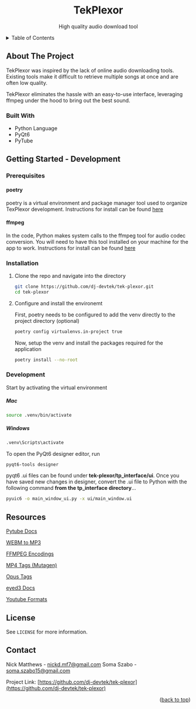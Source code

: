 <!-- PROJECT LOGO -->
<div align="center">
<h1 align="center">TekPlexor</h1>

  <p align="center">
    High quality audio download tool
    <br />
  </p>
</div>


<!-- TABLE OF CONTENTS -->
<details>
  <summary>Table of Contents</summary>
  <ol>
    <li>
      <a href="#about-the-project">About The Project</a>
      <ul>
        <li><a href="#built-with">Built With</a></li>
      </ul>
    </li>
    <li>
      <a href="#getting-started">Getting Started</a>
      <ul>
        <li><a href="#prerequisites">Prerequisites</a></li>
        <li><a href="#installation">Installation</a></li>
      </ul>
    </li>
    <li><a href="#usage">Usage</a></li>
    <li><a href="#resources">Resources</a></li>
    <li><a href="#license">License</a></li>
    <li><a href="#contact">Contact</a></li>
    <li><a href="#acknowledgments">Acknowledgments</a></li>
  </ol>
</details>



<!-- ABOUT THE PROJECT -->
## About The Project

TekPlexor was inspired by the lack of online audio downloading tools. 
Existing tools make it difficult to retrieve multiple songs at once and are often low quality. 

TekPlexor eliminates the hassle with an easy-to-use interface, leveraging ffmpeg under the hood
to bring out the best sound.

### Built With

* Python Language
* PyQt6
* PyTube


<!-- GETTING STARTED -->
## Getting Started - Development

### Prerequisites

#### poetry
poetry is a virtual environment and package manager tool used to organize TexPlexor development. Instructions for install can be found [here](https://python-poetry.org/docs/)

#### ffmpeg
In the code, Python makes system calls to the ffmpeg tool for audio codec conversion. You will need to have this tool installed on your machine for the app to work.
Instructions for install can be found [here](https://ffmpeg.org/download.html)

### Installation

1. Clone the repo and navigate into the directory
   ```sh
   git clone https://github.com/dj-devtek/tek-plexor.git
   cd tek-plexor
   ```
3. Configure and install the environemt

   First, poetry needs to be configured to add the venv directly to the project directory (optional)
   ```sh
   poetry config virtualenvs.in-project true
   ```

   Now, setup the venv and install the packages required for the application
   ```sh
   poetry install --no-root
   ```

### Development
Start by activating the virtual environment

##### Mac
```sh
source .venv/bin/activate
```
##### Windows
```sh
.venv\Scripts\activate
```

To open the PyQt6 designer editor, run
```sh
pyqt6-tools designer
```
pyqt6 .ui files can be found under **tek-plexor/tp_interface/ui**. Once you have saved new changes in designer, convert the .ui file to Python with the following command **from the tp_interface directory**...
```sh
pyuic6 -o main_window_ui.py -x ui/main_window.ui
```

<!-- RESOURCES -->
## Resources
[Pytube Docs](https://pytube.io/en/latest/api.html)

[WEBM to MP3](https://stackoverflow.com/questions/72679106/how-to-convert-in-memory-webm-audio-file-to-mp3-audio-file-in-python)

[FFMPEG Encodings](https://trac.ffmpeg.org/wiki/Encode/HighQualityAudio)

[MP4 Tags (Mutagen)](https://mutagen.readthedocs.io/en/latest/api/mp4.html)

[Opus Tags](https://www.opus-codec.org/docs/)

[eyed3 Docs](https://eyed3.readthedocs.io/en/latest/)

[Youtube Formats](https://gist.github.com/AgentOak/34d47c65b1d28829bb17c24c04a0096f)

<!-- LICENSE -->
## License

See `LICENSE` for more information.


<!-- CONTACT -->
## Contact

Nick Matthews - nickd.mf7@gmail.com 
Soma Szabo - soma.szabo15@gmail.com 

Project Link: [https://github.com/dj-devtek/tek-plexor](https://github.com/dj-devtek/tek-plexor)

<p align="right">(<a href="#top">back to top</a>)</p>
